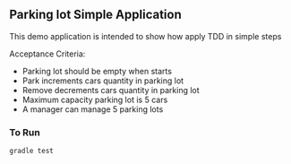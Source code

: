 Parking lot Simple Application
------------------------------------

This demo application is intended to show how apply TDD in simple steps

Acceptance Criteria:

* Parking lot should be empty when starts
* Park increments cars quantity in parking lot
* Remove decrements cars quantity in parking lot
* Maximum capacity parking lot is 5 cars
* A manager can manage 5 parking lots


### To Run

```bash
gradle test
```

